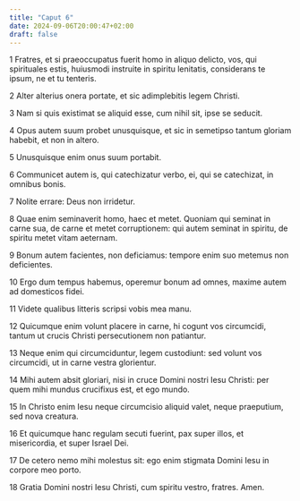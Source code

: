 ```yaml
---
title: "Caput 6"
date: 2024-09-06T20:00:47+02:00
draft: false
---
```



1 Fratres, et si praeoccupatus fuerit homo in aliquo delicto, vos, qui spirituales estis, huiusmodi instruite in spiritu lenitatis, considerans te ipsum, ne et tu tenteris.

2 Alter alterius onera portate, et sic adimplebitis legem Christi.

3 Nam si quis existimat se aliquid esse, cum nihil sit, ipse se seducit.

4 Opus autem suum probet unusquisque, et sic in semetipso tantum gloriam habebit, et non in altero.

5 Unusquisque enim onus suum portabit.

6 Communicet autem is, qui catechizatur verbo, ei, qui se catechizat, in omnibus bonis.

7 Nolite errare: Deus non irridetur.

8 Quae enim seminaverit homo, haec et metet. Quoniam qui seminat in carne sua, de carne et metet corruptionem: qui autem seminat in spiritu, de spiritu metet vitam aeternam.

9 Bonum autem facientes, non deficiamus: tempore enim suo metemus non deficientes.

10 Ergo dum tempus habemus, operemur bonum ad omnes, maxime autem ad domesticos fidei.

11 Videte qualibus litteris scripsi vobis mea manu.

12 Quicumque enim volunt placere in carne, hi cogunt vos circumcidi, tantum ut crucis Christi persecutionem non patiantur.

13 Neque enim qui circumciduntur, legem custodiunt: sed volunt vos circumcidi, ut in carne vestra glorientur.

14 Mihi autem absit gloriari, nisi in cruce Domini nostri Iesu Christi: per quem mihi mundus crucifixus est, et ego mundo.

15 In Christo enim Iesu neque circumcisio aliquid valet, neque praeputium, sed nova creatura.

16 Et quicumque hanc regulam secuti fuerint, pax super illos, et misericordia, et super Israel Dei.

17 De cetero nemo mihi molestus sit: ego enim stigmata Domini Iesu in corpore meo porto.

18 Gratia Domini nostri Iesu Christi, cum spiritu vestro, fratres. Amen.

